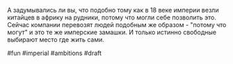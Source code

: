 А задумывались ли вы, что подобно тому как в 18 веке империи везли китайцев в африку на рудники, потому что могли себе позволить это. Сейчас компании перевозят людей подобным же образом - "потому что могут" и это те же имперские замашки. 
И только истинно свободные выбирают место где жить сами. 

#fun #imperial #ambitions
#draft